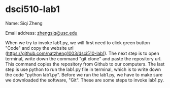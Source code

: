 # dsci510-lab1
Name: Siqi Zheng

Email address: zhengsiq@usc.edu

When we try to invoke lab1.py, we will first need to click  green button "Code" and copy the website url (https://github.com/natzheng1003/dsci510-lab1). The next step is to open terminal, write down the command "git clone" and paste the repository url. This command copies the repository from Github to our computers. The last step is use python to run the lab1.py file in terminal, which is to write down the code "python lab1.py". Before we run the lab1.py, we have to make sure we downloaded the software, "Git". These are some steps to invoke lab1.py.

 
